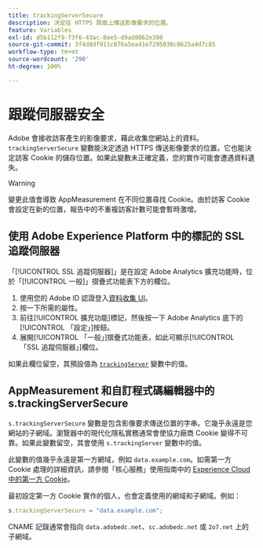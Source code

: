 ```yaml
---
title: trackingServerSecure
description: 決定在 HTTPS 頁面上傳送影像要求的位置。
feature: Variables
exl-id: d5b112f9-f3f6-43ac-8ee5-d9ad8062e380
source-git-commit: 3f4d8df911c076a5ea41e7295038c0625a4d7c85
workflow-type: tm+mt
source-wordcount: '290'
ht-degree: 100%

---
```


# 跟蹤伺服器安全

Adobe 會接收訪客產生的影像要求，藉此收集您網站上的資料。`trackingServerSecure` 變數能決定透過 HTTPS 傳送影像要求的位置。它也能決定訪客 Cookie 的儲存位置。如果此變數未正確定義，您的實作可能會遭遇資料遺失。

>[!WARNING]
>
>變更此值會導致 AppMeasurement 在不同位置尋找 Cookie。由於訪客 Cookie 會設定在新的位置，報告中的不重複訪客計數可能會暫時激增。

## 使用 Adobe Experience Platform 中的標記的 SSL 追蹤伺服器

「[!UICONTROL SSL 追蹤伺服器]」是在設定 Adobe Analytics 擴充功能時，位於「[!UICONTROL 一般]」摺疊式功能表下方的欄位。

1. 使用您的 Adobe ID 認證登入[資料收集 UI](https://experience.adobe.com/data-collection)。
2. 按一下所需的屬性。
3. 前往[!UICONTROL 擴充功能]標記，然後按一下 Adobe Analytics 底下的[!UICONTROL 「設定」]按鈕。
4. 展開[!UICONTROL 「一般」]摺疊式功能表，如此可顯示[!UICONTROL 「SSL 追蹤伺服器」]欄位。

如果此欄位留空，其預設值為 [`trackingServer`](trackingserver.md) 變數中的值。

## AppMeasurement 和自訂程式碼編輯器中的 s.trackingServerSecure

`s.trackingServerSecure` 變數是包含影像要求傳送位置的字串。它幾乎永遠是您網站的子網域。瀏覽器中的現代化隱私實務通常會使協力廠商 Cookie 變得不可靠。如果此變數留空，其會使用 `s.trackingServer` 變數中的值。

此變數的值幾乎永遠是第一方網域，例如 `data.example.com`。如需第一方 Cookie 處理的詳細資訊，請參閱「核心服務」使用指南中的 [Experience Cloud 中的第一方 Cookie](https://experienceleague.adobe.com/docs/core-services/interface/ec-cookies/cookies-first-party.html)。

最初設定第一方 Cookie 實作的個人，也會定義使用的網域和子網域。例如：

```js
s.trackingServerSecure = "data.example.com";
```

CNAME 記錄通常會指向 `data.adobedc.net`、`sc.adobedc.net` 或 `2o7.net` 上的子網域。
